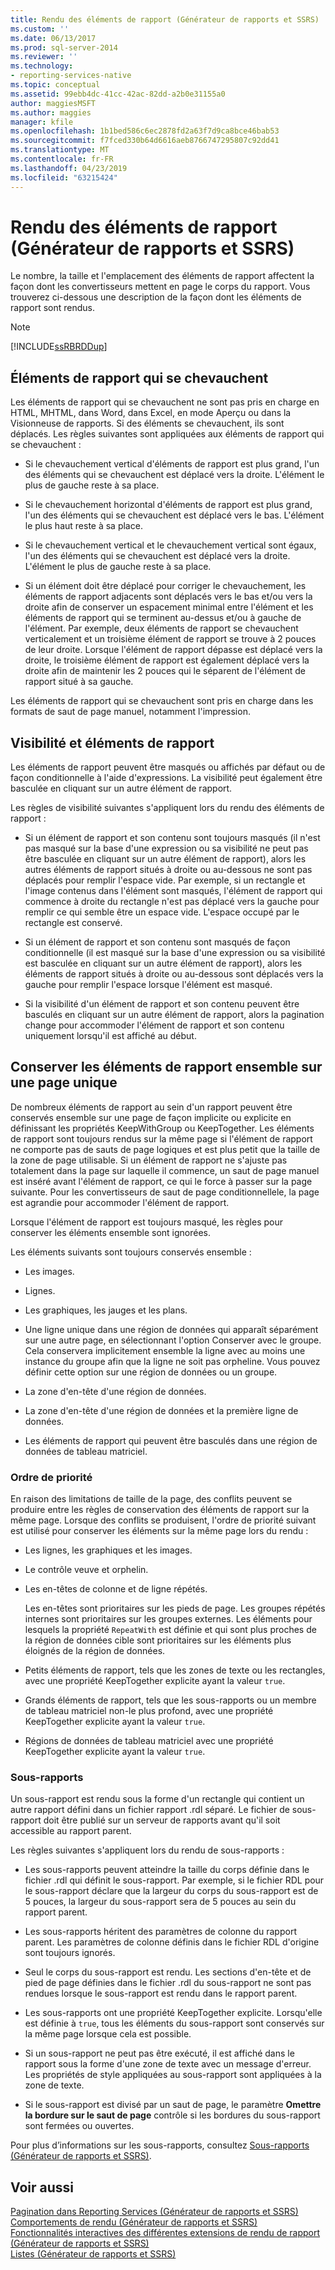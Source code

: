 ```yaml
---
title: Rendu des éléments de rapport (Générateur de rapports et SSRS) | Microsoft Docs
ms.custom: ''
ms.date: 06/13/2017
ms.prod: sql-server-2014
ms.reviewer: ''
ms.technology:
- reporting-services-native
ms.topic: conceptual
ms.assetid: 99ebb4dc-41cc-42ac-82dd-a2b0e31155a0
author: maggiesMSFT
ms.author: maggies
manager: kfile
ms.openlocfilehash: 1b1bed586c6ec2878fd2a63f7d9ca8bce46bab53
ms.sourcegitcommit: f7fced330b64d6616aeb8766747295807c92dd41
ms.translationtype: MT
ms.contentlocale: fr-FR
ms.lasthandoff: 04/23/2019
ms.locfileid: "63215424"
---
```

# <a name="rendering-report-items-report-builder-and-ssrs"></a>Rendu des éléments de rapport (Générateur de rapports et SSRS)
  Le nombre, la taille et l'emplacement des éléments de rapport affectent la façon dont les convertisseurs mettent en page le corps du rapport. Vous trouverez ci-dessous une description de la façon dont les éléments de rapport sont rendus.  
  
> [!NOTE]  
>  [!INCLUDE[ssRBRDDup](../../includes/ssrbrddup-md.md)]  
  
## <a name="overlapping-report-items"></a>Éléments de rapport qui se chevauchent  
 Les éléments de rapport qui se chevauchent ne sont pas pris en charge en HTML, MHTML, dans Word, dans Excel, en mode Aperçu ou dans la Visionneuse de rapports. Si des éléments se chevauchent, ils sont déplacés. Les règles suivantes sont appliquées aux éléments de rapport qui se chevauchent :  
  
-   Si le chevauchement vertical d'éléments de rapport est plus grand, l'un des éléments qui se chevauchent est déplacé vers la droite. L'élément le plus de gauche reste à sa place.  
  
-   Si le chevauchement horizontal d'éléments de rapport est plus grand, l'un des éléments qui se chevauchent est déplacé vers le bas. L'élément le plus haut reste à sa place.  
  
-   Si le chevauchement vertical et le chevauchement vertical sont égaux, l'un des éléments qui se chevauchent est déplacé vers la droite. L'élément le plus de gauche reste à sa place.  
  
-   Si un élément doit être déplacé pour corriger le chevauchement, les éléments de rapport adjacents sont déplacés vers le bas et/ou vers la droite afin de conserver un espacement minimal entre l'élément et les éléments de rapport qui se terminent au-dessus et/ou à gauche de l'élément. Par exemple, deux éléments de rapport se chevauchent verticalement et un troisième élément de rapport se trouve à 2 pouces de leur droite. Lorsque l'élément de rapport dépasse est déplacé vers la droite, le troisième élément de rapport est également déplacé vers la droite afin de maintenir les 2 pouces qui le séparent de l'élément de rapport situé à sa gauche.  
  
 Les éléments de rapport qui se chevauchent sont pris en charge dans les formats de saut de page manuel, notamment l'impression.  
  
## <a name="visibility-and-report-items"></a>Visibilité et éléments de rapport  
 Les éléments de rapport peuvent être masqués ou affichés par défaut ou de façon conditionnelle à l'aide d'expressions. La visibilité peut également être basculée en cliquant sur un autre élément de rapport.  
  
 Les règles de visibilité suivantes s'appliquent lors du rendu des éléments de rapport :  
  
-   Si un élément de rapport et son contenu sont toujours masqués (il n'est pas masqué sur la base d'une expression ou sa visibilité ne peut pas être basculée en cliquant sur un autre élément de rapport), alors les autres éléments de rapport situés à droite ou au-dessous ne sont pas déplacés pour remplir l'espace vide. Par exemple, si un rectangle et l'image contenus dans l'élément sont masqués, l'élément de rapport qui commence à droite du rectangle n'est pas déplacé vers la gauche pour remplir ce qui semble être un espace vide. L'espace occupé par le rectangle est conservé.  
  
-   Si un élément de rapport et son contenu sont masqués de façon conditionnelle (il est masqué sur la base d'une expression ou sa visibilité est basculée en cliquant sur un autre élément de rapport), alors les éléments de rapport situés à droite ou au-dessous sont déplacés vers la gauche pour remplir l'espace lorsque l'élément est masqué.  
  
-   Si la visibilité d'un élément de rapport et son contenu peuvent être basculés en cliquant sur un autre élément de rapport, alors la pagination change pour accommoder l'élément de rapport et son contenu uniquement lorsqu'il est affiché au début.  
  
## <a name="keeping-report-items-together-on-a-single-page"></a>Conserver les éléments de rapport ensemble sur une page unique  
 De nombreux éléments de rapport au sein d'un rapport peuvent être conservés ensemble sur une page de façon implicite ou explicite en définissant les propriétés KeepWithGroup ou KeepTogether. Les éléments de rapport sont toujours rendus sur la même page si l'élément de rapport ne comporte pas de sauts de page logiques et est plus petit que la taille de la zone de page utilisable. Si un élément de rapport ne s'ajuste pas totalement dans la page sur laquelle il commence, un saut de page manuel est inséré avant l'élément de rapport, ce qui le force à passer sur la page suivante. Pour les convertisseurs de saut de page conditionnellele, la page est agrandie pour accommoder l'élément de rapport.  
  
 Lorsque l'élément de rapport est toujours masqué, les règles pour conserver les éléments ensemble sont ignorées.  
  
 Les éléments suivants sont toujours conservés ensemble :  
  
-   Les images.  
  
-   Lignes.  
  
-   Les graphiques, les jauges et les plans.  
  
-   Une ligne unique dans une région de données qui apparaît séparément sur une autre page, en sélectionnant l'option Conserver avec le groupe. Cela conservera implicitement ensemble la ligne avec au moins une instance du groupe afin que la ligne ne soit pas orpheline. Vous pouvez définir cette option sur une région de données ou un groupe.  
  
-   La zone d'en-tête d'une région de données.  
  
-   La zone d'en-tête d'une région de données et la première ligne de données.  
  
-   Les éléments de rapport qui peuvent être basculés dans une région de données de tableau matriciel.  
  
### <a name="priority-order"></a>Ordre de priorité  
 En raison des limitations de taille de la page, des conflits peuvent se produire entre les règles de conservation des éléments de rapport sur la même page. Lorsque des conflits se produisent, l'ordre de priorité suivant est utilisé pour conserver les éléments sur la même page lors du rendu :  
  
-   Les lignes, les graphiques et les images.  
  
-   Le contrôle veuve et orphelin.  
  
-   Les en-têtes de colonne et de ligne répétés.  
  
     Les en-têtes sont prioritaires sur les pieds de page. Les groupes répétés internes sont prioritaires sur les groupes externes. Les éléments pour lesquels la propriété `RepeatWith` est définie et qui sont plus proches de la région de données cible sont prioritaires sur les éléments plus éloignés de la région de données.  
  
-   Petits éléments de rapport, tels que les zones de texte ou les rectangles, avec une propriété KeepTogether explicite ayant la valeur `true`.  
  
-   Grands éléments de rapport, tels que les sous-rapports ou un membre de tableau matriciel non-le plus profond, avec une propriété KeepTogether explicite ayant la valeur `true`.  
  
-   Régions de données de tableau matriciel avec une propriété KeepTogether explicite ayant la valeur `true`.  
  
### <a name="subreports"></a>Sous-rapports  
 Un sous-rapport est rendu sous la forme d'un rectangle qui contient un autre rapport défini dans un fichier rapport .rdl séparé. Le fichier de sous-rapport doit être publié sur un serveur de rapports avant qu'il soit accessible au rapport parent.  
  
 Les règles suivantes s'appliquent lors du rendu de sous-rapports :  
  
-   Les sous-rapports peuvent atteindre la taille du corps définie dans le fichier .rdl qui définit le sous-rapport. Par exemple, si le fichier RDL pour le sous-rapport déclare que la largeur du corps du sous-rapport est de 5 pouces, la largeur du sous-rapport sera de 5 pouces au sein du rapport parent.  
  
-   Les sous-rapports héritent des paramètres de colonne du rapport parent. Les paramètres de colonne définis dans le fichier RDL d'origine sont toujours ignorés.  
  
-   Seul le corps du sous-rapport est rendu. Les sections d'en-tête et de pied de page définies dans le fichier .rdl du sous-rapport ne sont pas rendues lorsque le sous-rapport est rendu dans le rapport parent.  
  
-   Les sous-rapports ont une propriété KeepTogether explicite. Lorsqu'elle est définie à `true`, tous les éléments du sous-rapport sont conservés sur la même page lorsque cela est possible.  
  
-   Si un sous-rapport ne peut pas être exécuté, il est affiché dans le rapport sous la forme d'une zone de texte avec un message d'erreur. Les propriétés de style appliquées au sous-rapport sont appliquées à la zone de texte.  
  
-   Si le sous-rapport est divisé par un saut de page, le paramètre **Omettre la bordure sur le saut de page** contrôle si les bordures du sous-rapport sont fermées ou ouvertes.  
  
 Pour plus d’informations sur les sous-rapports, consultez [Sous-rapports &#40;Générateur de rapports et SSRS&#41;](subreports-report-builder-and-ssrs.md).  
  
## <a name="see-also"></a>Voir aussi  
 [Pagination dans Reporting Services &#40;Générateur de rapports et SSRS&#41;](pagination-in-reporting-services-report-builder-and-ssrs.md)   
 [Comportements de rendu &#40;Générateur de rapports et SSRS&#41;](rendering-behaviors-report-builder-and-ssrs.md)   
 [Fonctionnalités interactives des différentes extensions de rendu de rapport &#40;Générateur de rapports et SSRS&#41;](../report-builder/interactive-functionality-different-report-rendering-extensions.md)   
 [Listes &#40;Générateur de rapports et SSRS&#41;](tables-matrices-and-lists-report-builder-and-ssrs.md)  
  
  

